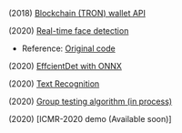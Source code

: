 (2018) [Blockchain (TRON) wallet API](https://github.com/lamductan/TrxWalletApi)

(2020) [Real-time face detection](retina_face_optimization)

- Reference: [Original code](https://github.com/biubug6/Face-Detector-1MB-with-landmark)

(2020) [EffcientDet with ONNX](onnx-efficientdet)

(2020) [Text Recognition](text_recognition)

(2020) [Group testing algorithm (in process)](https://github.com/phantrdat/group-testing)

(2020) [ICMR-2020 demo (Available soon)]

